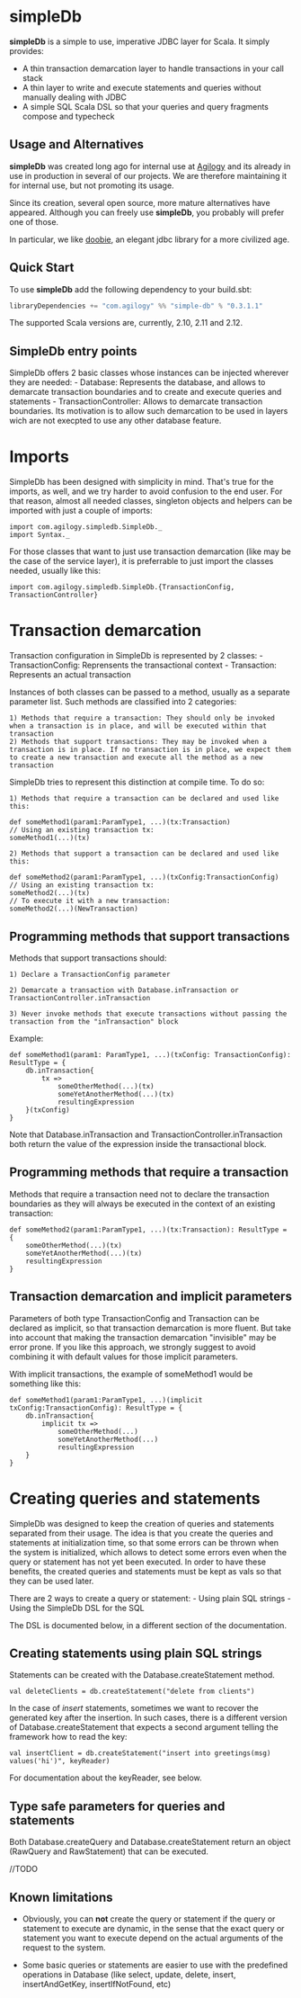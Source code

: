 # simpleDb

**simpleDb** is a simple to use, imperative JDBC layer for Scala. It simply provides:

- A thin transaction demarcation layer to handle transactions in your call stack
- A thin layer to write and execute statements and queries without manually dealing  with JDBC
- A simple SQL Scala DSL so that your queries and query fragments compose and typecheck

## Usage and Alternatives

**simpleDb** was created long ago for internal use at [Agilogy](www.agilogy.com) and its already in use in production in several of our projects. We are therefore maintaining it for internal use, but not promoting its usage. 

Since its creation, several open source, more mature alternatives have appeared. Although you can freely use **simpleDb**, you probably will prefer one of those.

In particular, we like [doobie](https://github.com/tpolecat/doobie), an elegant jdbc library for a more civilized age. 

## Quick Start

To use **simpleDb** add the following dependency to your build.sbt:

```scala
libraryDependencies += "com.agilogy" %% "simple-db" % "0.3.1.1"
```

The supported Scala versions are, currently, 2.10, 2.11 and 2.12.

## SimpleDb entry points

SimpleDb offers 2 basic classes whose instances can be injected wherever they are needed:
	- Database: Represents the database, and allows to demarcate transaction boundaries and to create and execute queries and statements
	- TransactionController: Allows to demarcate transaction boundaries. Its motivation is to allow such demarcation to be used in layers wich are not execpted to use any other database feature.

# Imports

SimpleDb has been designed with simplicity in mind. That's true for the imports, as well, and we try harder to avoid confusion to the end user. For that reason, almost all needed classes, singleton objects and helpers can be imported with just a couple of imports:

	import com.agilogy.simpledb.SimpleDb._
	import Syntax._

For those classes that want to just use transaction demarcation (like may be the case of the service layer), it is preferrable to just import the classes needed, usually like this:

	import com.agilogy.simpledb.SimpleDb.{TransactionConfig, TransactionController}


# Transaction demarcation

Transaction configuration in SimpleDb is represented by 2 classes:
	- TransactionConfig: Reprensents the transactional context
	- Transaction: Represents an actual transaction

Instances of both classes can be passed to a method, usually as a separate parameter list. Such methods are classified into 2 categories:

	1) Methods that require a transaction: They should only be invoked when a transaction is in place, and will be executed within that transaction
	2) Methods that support transactions: They may be invoked when a transaction is in place. If no transaction is in place, we expect them to create a new transaction and execute all the method as a new transaction

SimpleDb tries to represent this distinction at compile time. To do so:

	1) Methods that require a transaction can be declared and used like this:

    def someMethod1(param1:ParamType1, ...)(tx:Transaction)
    // Using an existing transaction tx:
    someMethod1(...)(tx)
    
    2) Methods that support a transaction can be declared and used like this:
    
    def someMethod2(param1:ParamType1, ...)(txConfig:TransactionConfig)
    // Using an existing transaction tx:
    someMethod2(...)(tx)
    // To execute it with a new transaction:
    someMethod2(...)(NewTransaction)


## Programming methods that support transactions

Methods that support transactions should:

	1) Declare a TransactionConfig parameter

	2) Demarcate a transaction with Database.inTransaction or TransactionController.inTransaction

	3) Never invoke methods that execute transactions without passing the transaction from the "inTransaction" block

Example:

    def someMethod1(param1: ParamType1, ...)(txConfig: TransactionConfig): ResultType = {
    	db.inTransaction{
    		tx =>
    			someOtherMethod(...)(tx)
    			someYetAnotherMethod(...)(tx)
    			resultingExpression
    	}(txConfig)
    }

Note that Database.inTransaction and TransactionController.inTransaction both return the value of the expression inside the transactional block.

## Programming methods that require a transaction

Methods that require a transaction need not to declare the transaction boundaries as they will always be executed in the context of an existing transaction:

    def someMethod2(param1:ParamType1, ...)(tx:Transaction): ResultType = {
    	someOtherMethod(...)(tx)
    	someYetAnotherMethod(...)(tx)
    	resultingExpression
    }

## Transaction demarcation and implicit parameters

Parameters of both type TransactionConfig and Transaction can be declared as implicit, so that transaction demarcation is more fluent. But take into account that making the transaction demarcation "invisible" may be error prone. If you like this approach, we strongly suggest to avoid combining it with default values for those implicit parameters.

With implicit transactions, the example of someMethod1 would be something like this:

    def someMethod1(param1:ParamType1, ...)(implicit txConfig:TransactionConfig): ResultType = {
    	db.inTransaction{
    		implicit tx =>
    			someOtherMethod(...)
    			someYetAnotherMethod(...)
    			resultingExpression
    	}
    }

# Creating queries and statements

SimpleDb was designed to keep the creation of queries and statements separated from their usage. The idea is that you create the queries and statements at initialization time, so that some errors can be thrown when the system is initialized, which allows to detect some errors even when the query or statement has not yet been executed. In order to have these benefits, the created queries and statements must be kept as vals so that they can be used later.

There are 2 ways to create a query or statement:
	- Using plain SQL strings
	- Using the SimpleDb DSL for the SQL

The DSL is documented below, in a different section of the documentation.

## Creating statements using plain SQL strings

Statements can be created with the Database.createStatement method.

    val deleteClients = db.createStatement("delete from clients")

In the case of *insert* statements, sometimes we want to recover the generated key after the insertion. In such cases, there is a different version of Database.createStatement that expects a second argument telling the framework how to read the key:

    val insertClient = db.createStatement("insert into greetings(msg) values('hi')", keyReader)

For documentation about the keyReader, see below. 

## Type safe parameters for queries and statements

Both Database.createQuery and Database.createStatement return an object (RawQuery and RawStatement) that can be executed.

//TODO

## Known limitations

- Obviously, you can **not** create the query or statement if the query or statement to execute are dynamic, in the sense that the exact query or statement you want to execute depend on the actual arguments of the request to the system.

- Some basic queries or statements are easier to use with the predefined operations in Database (like select, update, delete, insert, insertAndGetKey, insertIfNotFound, etc)



